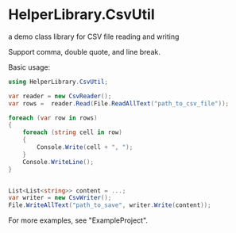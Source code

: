 # HelperLibrary.CsvUtil
a demo class library for CSV file reading and writing

Support comma, double quote, and line break.

Basic usage:
```csharp
using HelperLibrary.CsvUtil;

var reader = new CsvReader();
var rows =  reader.Read(File.ReadAllText("path_to_csv_file"));

foreach (var row in rows)
{
    foreach (string cell in row)
    {
        Console.Write(cell + ", ");
    }
    Console.WriteLine();
}


List<List<string>> content = ...;
var writer = new CsvWriter();
File.WriteAllText("path_to_save", writer.Write(content));
```

For more examples, see "ExampleProject".
